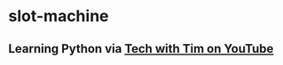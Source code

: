 # slot-machine

<!-- adding links to ReadMe -->

## Learning Python via [Tech with Tim on YouTube](https://www.youtube.com/watch?v=th4OBktqK1I&list=WL&index=1&t=1s)
